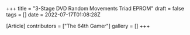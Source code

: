 +++
title = "3-Stage DVD Random Movements Triad EPROM"
draft = false
tags = []
date = 2022-07-17T01:08:28Z

[Article]
contributors = ["The 64th Gamer"]
gallery = []
+++
